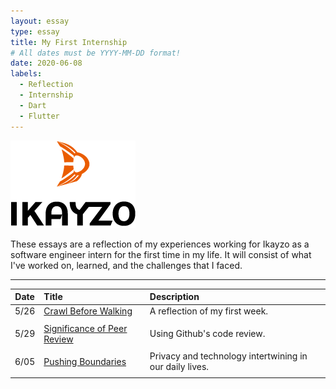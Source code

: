 ```yaml
---
layout: essay
type: essay
title: My First Internship
# All dates must be YYYY-MM-DD format!
date: 2020-06-08
labels:
  - Reflection
  - Internship
  - Dart
  - Flutter
---
```


<img class="" src="../images/logo-ikayzo.png">

These essays are a reflection of my experiences working for Ikayzo as a software engineer intern for the first time in my life. It will consist of what I've worked on, learned, and the challenges that I faced.
<hr>

| Date | Title | Description |
|:-------:|:--------|:---------|
| 5/26 | [Crawl Before Walking](2015-08-26.md) | A reflection of my first week. |
|||
| 5/29 | [Significance of Peer Review](Significance-of-peer-review.md) | Using Github's code review. |
|||
| 6/05 | [Pushing Boundaries](Pushing-boundaries.md) | Privacy and technology intertwining in our daily lives. |
|||

